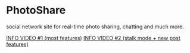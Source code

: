# PhotoShare
social network site for real-time photo sharing, chatting and much more.

[INFO VIDEO #1 (most features)](https://drive.google.com/file/d/13WM_altNdKTLVfIZ54nDLx8eVOYvKMJo/view?usp=drivesdk)
[INFO VIDEO #2 (stalk mode + new post features)]([https://drive.google.com/file/d/13WM_altNdKTLVfIZ54nDLx8eVOYvKMJo/view?usp=drivesdk](https://drive.google.com/file/d/13Te0NfqXUR28OLXVkUA6su2J9JqWfEKN/view?usp=drivesdk)https://drive.google.com/file/d/13Te0NfqXUR28OLXVkUA6su2J9JqWfEKN/view?usp=drivesdk)
